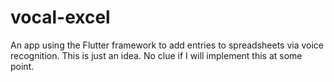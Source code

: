 # vocal-excel
An app using the Flutter framework to add entries to spreadsheets via voice recognition.
This is just an idea. No clue if I will implement this at some point.

